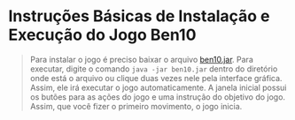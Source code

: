 # Instruções Básicas de Instalação e Execução do Jogo Ben10

> Para instalar o jogo é preciso baixar o arquivo [ben10.jar](ben10.jar). 
> Para executar, digite o comando `java -jar ben10.jar` dentro do diretório onde está o arquivo
> ou clique duas vezes nele pela interface gráfica. Assim, ele irá executar o jogo automaticamente.
> A janela inicial possui os butões para as ações do jogo e uma instrução do objetivo do jogo. Assim,
> que você fizer o primeiro movimento, o jogo inicia.